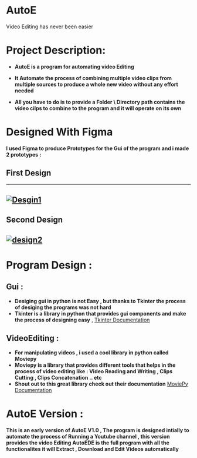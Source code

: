 # AutoE 
Video Editing has never been easier
# Project Description:
* **AutoE is a program for automating video Editing**

* **It Automate the process of combining multiple video clips from multiple sources to produce a whole new video without any effort needed**

* **All you have to do is to provide a Folder \ Directory path contains the video cilps to combine to the program and it will operate on its own**



# Designed With Figma
**I used Figma to produce Prototypes for the Gui of the program and i made 2 prototypes :**
## First Design
-----------------------------------------------------------------------------
<a href="https://ibb.co/rFZyHF6"><img src="https://i.ibb.co/JmzkHm7/Desgin1.jpg" alt="Desgin1" border="0"></a>
-----------------------------------------------------------------------------
## Second Design
<a href="https://ibb.co/k5MFqc2"><img src="https://i.ibb.co/8NXVP8g/design2.jpg" alt="design2" border="0"></a>
-----------------------------------------------------------------------------

# Program Design :
## Gui :

* **Desiging gui in python is not Easy , but thanks to Tkinter the process of desiging the programs was not hard**
* **Tkinter is a library in python that provides gui components and make the process of designing easy** , [Tkinter Documentation](https://docs.python.org/3/library/tkinter.html)

## VideoEditing :
* **For manipulating videos , i used a cool library in python called Moviepy**
* **Moviepy is a library that provides different tools that helps in the process of video editing like : Video Reading and Writing , Clips Cutting , Clips Concatenation .. etc**
* **Shout out to this great library check out their documentation** [MoviePy Documentation](https://moviepy.readthedocs.io/en/latest/index.html)

# AutoE Version :
**This is an early version of AutoE V1.0 , The program is designed intially to automate the process of Running a Youtube channel  , this version provides the video Editing **AutoEDE** is the full program with all the functionalites it will Extract , Download and Edit Videos automatically**  
